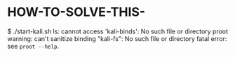 # HOW-TO-SOLVE-THIS-
$ ./start-kali.sh ls: cannot access 'kali-binds': No such file or directory proot warning: can't sanitize binding "kali-fs": No such file or directory fatal error: see `proot --help`.
